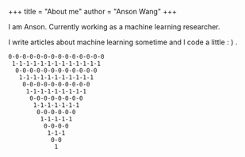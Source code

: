 +++
title = "About me"
author = "Anson Wang"
+++






I am Anson. Currently working as a machine learning researcher.


I write articles about machine learning sometime and I code a little : ) .

```text
0-0-0-0-0-0-0-0-0-0-0-0-0-0
 1-1-1-1-1-1-1-1-1-1-1-1-1
  0-0-0-0-0-0-0-0-0-0-0-0
   1-1-1-1-1-1-1-1-1-1-1
    0-0-0-0-0-0-0-0-0-0
     1-1-1-1-1-1-1-1-1
      0-0-0-0-0-0-0-0
       1-1-1-1-1-1-1
        0-0-0-0-0-0
         1-1-1-1-1
          0-0-0-0
           1-1-1
            0-0
             1
```



